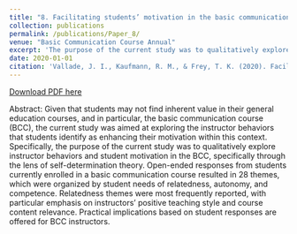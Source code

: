 ```yaml
---
title: "8. Facilitating students’ motivation in the basic communication course: A Self-Determination Theory perspective"
collection: publications
permalink: /publications/Paper_8/
venue: "Basic Communication Course Annual"
excerpt: 'The purpose of the current study was to qualitatively explore instructor behaviors and student motivation in the BCC, specifically through the lens of self-determination theory.'
date: 2020-01-01
citation: 'Vallade, J. I., Kaufmann, R. M., & Frey, T. K. (2020). Facilitating students’ motivation in the basic communication course: A Self-Determination Theory perspective. <i>Basic Communication Course Annual, 32</i>, 124-147. https://ecommons.udayton.edu/bcca/vol32/iss1/9/'
---
```


[Download PDF here](http://tkodyfrey.github.io/files/SDT1.pdf)

Abstract: Given that students may not find inherent value in their general education courses, and in particular, the basic communication course (BCC), the current study was aimed at exploring the instructor behaviors that students identify as enhancing their motivation within this context. Specifically, the purpose of the current study was to qualitatively explore instructor behaviors and student motivation in the BCC, specifically through the lens of self-determination theory. Open-ended responses from students currently enrolled in a basic communication course resulted in 28 themes, which were organized by student needs of relatedness, autonomy, and competence. Relatedness themes were most frequently reported, with particular emphasis on instructors’ positive teaching style and course content relevance. Practical implications based on student responses are offered for BCC instructors.